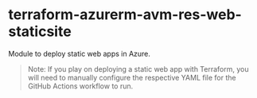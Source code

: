# terraform-azurerm-avm-res-web-staticsite

Module to deploy static web apps in Azure.

 > Note: If you play on deploying a static web app with Terraform, you will need to manually configure the respective YAML file for the GitHub Actions workflow to run.
